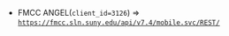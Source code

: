  - FMCC ANGEL(`client_id=3126`) => [`https://fmcc.sln.suny.edu/api/v7.4/mobile.svc/REST/`](https://fmcc.sln.suny.edu/api/v7.4/mobile.svc/REST/)
